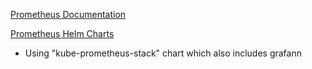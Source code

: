 
[Prometheus Documentation](https://prometheus.io/docs/introduction/overview/)  


[Prometheus Helm Charts](https://github.com/prometheus-community/helm-charts)

- Using "kube-prometheus-stack" chart which also includes grafann